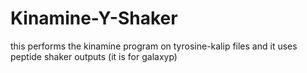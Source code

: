 # Kinamine-Y-Shaker
this performs the kinamine program on tyrosine-kalip files and it uses peptide shaker outputs (it is for galaxyp)
